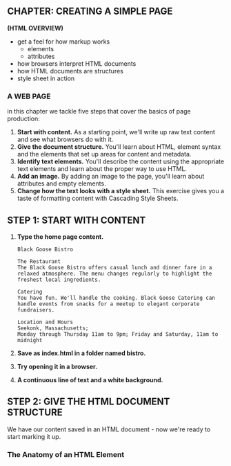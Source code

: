 ## CHAPTER: CREATING A SIMPLE PAGE
**(HTML OVERVIEW)**
-   get a feel for how markup works
    -   elements
    -   attributes 
-   how browsers interpret HTML documents 
-   how HTML documents are structures 
-   style sheet in action 

### A WEB PAGE
in this chapter we tackle five steps that cover 
the basics of page production:
1.  __Start with content.__ 
    As a starting point, we'll write up raw text content and see what browsers do with it.
2.  __Give the document structure.__
    You'll learn about HTML, element syntax and the elements that set up areas for content and metadata.
3.  __Identify text elements.__
    You'll describe the content using the appropriate text elements and learn about the proper way to use HTML.
4.  __Add an image.__
    By adding an image to the page, you'll learn about attributes and empty elements.
5.  __Change how the text looks with a style sheet.__
    This exercise gives you a taste of formatting content with Cascading Style Sheets.

## STEP 1: START WITH CONTENT 
1.  __Type the home page content.__

        Black Goose Bistro

        The Restaurant 
        The Black Goose Bistro offers casual lunch and dinner fare in a relaxed atmosphere. The menu changes regularly to highlight the freshest local ingredients.

        Catering 
        You have fun. We'll handle the cooking. Black Goose Catering can handle events from snacks for a meetup to elegant corporate fundraisers.

        Location and Hours
        Seekonk, Massachusetts;
        Monday through Thursday 11am to 9pm; Friday and Saturday, 11am to midnight 

2.  __Save as index.html in a folder named bistro.__

3.  __Try opening it in a browser.__

4.  __A continuous line of text and a white background.__

## STEP 2: GIVE THE HTML DOCUMENT STRUCTURE
We have our content saved in an HTML document - now we're ready to start marking it up.

### The Anatomy of an HTML Element
